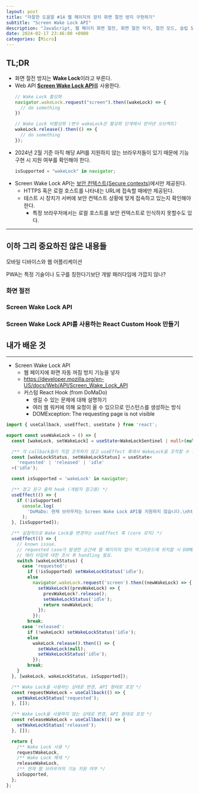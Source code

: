 ```yaml
---
layout: post
title: "자잘한 도움말 #14 웹 페이지의 장치 화면 절전 방지 구현하기"
subtitle: "Screen Wake Lock API"
description: "JavaScript, 웹 페이지 화면 절전, 화면 절전 막기, 절전 모드, 슬립 모드, 슬립 모드 진입 방지, Wake Lock, wakeLock, Screen Wake Lock API, 기기를 켜진 상태로 유지, 화면 자동 꺼짐 방지, PWA, PWA 화면 절전, PWA 슬립 모드"
date: 2024-02-17 23:46:00 +0900
categories: [Micro]
---
```


## TL;DR

- 화면 절전 방지는 **Wake Lock**이라고 부른다.
- Web API [**Screen Wake Lock API**](https://developer.mozilla.org/en-US/docs/Web/API/Screen_Wake_Lock_API)를 사용한다.
  ```javascript
  // Wake Lock 활성화
  navigator.wakeLock.request("screen").then((wakeLock) => {
    // do something
  })

  // Wake Lock 비활성화 (변수 wakeLock은 활성화 단계에서 얻어낸 오브젝트)
  wakeLock.release().then(() => {
    // do something
  });
  ```
- 2024년 2월 기준 아직 해당 API를 지원하지 않는 브라우저들이 있기 때문에 기능 구현 시 지원 여부를 확인해야 한다.
  ```javascript
  isSupported = "wakeLock" in navigator;
  ```
- Screen Wake Lock API는 [보안 컨텍스트(Secure contexts)](https://developer.mozilla.org/en-US/docs/Web/Security/Secure_Contexts)에서만 제공된다.
  - HTTPS 혹은 로컬 호스트를 나타내는 URL에 접속할 때에만 제공된다.
  - 테스트 시 장치가 서버에 보안 컨텍스트 상황에 맞게 접속하고 있는지 확인해야 한다.
    - 특정 브라우저에서는 로컬 호스트를 보안 컨텍스트로 인식하지 못할수도 있다.

---

## 이하 그리 중요하진 않은 내용들

모바일 디바이스와 웹 어플리케이션

PWA는 특정 기술이나 도구를 칭한다기보단 개발 패러다임에 가깝지 않나?

### 화면 절전

### Screen Wake Lock API

### Screen Wake Lock API를 사용하는 React Custom Hook 만들기

## 내가 배운 것

---

- Screen Wake Lock API
  - 웹 페이지에 화면 자동 꺼짐 방지 기능을 넣자
  - https://developer.mozilla.org/en-US/docs/Web/API/Screen_Wake_Lock_API
  - 커스텀 React Hook (from DoMaDo)
    - 생길 수 있는 문제에 대해 설명하기
    - 여러 웹 워커에 의해 요청이 올 수 있으므로 인스턴스를 생성하는 방식
    - DOMException: The requesting page is not visible


```typescript
import { useCallback, useEffect, useState } from 'react';

export const useWakeLock = () => {
  const [wakeLock, setWakeLock] = useState<WakeLockSentinel | null>(null);

  /** 각 callback들이 직접 조작하지 않고 useEffect 훅에서 WakeLock을 조작할 수 있도록 별도 상태 선언 */
  const [wakeLockStatus, setWakeLockStatus] = useState<
    'requested' | 'released' | 'idle'
  >('idle');

  const isSupported = 'wakeLock' in navigator;

  /** 경고 문구 출력 hook (개발자 참고용) */
  useEffect(() => {
    if (!isSupported)
      console.log(
        'DoMaDo: 현재 브라우저는 Screen Wake Lock API를 지원하지 않습니다.\nhttps://developer.mozilla.org/en-US/docs/Web/API/Screen_Wake_Lock_API',
      );
  }, [isSupported]);

  /** 실질적으로 Wake Lock을 변경하는 useEffect 훅 (core 로직) */
  useEffect(() => {
    // known issue.
    // requested case가 발생한 순간에 웹 페이지의 탭이 백그라운드에 위치할 시 DOMException을 발생시킴.
    // 에러 타입에 대한 조사 후 handling 필요.
    switch (wakeLockStatus) {
      case 'requested':
        if (!isSupported) setWakeLockStatus('idle');
        else
          navigator.wakeLock.request('screen').then((newWakeLock) => {
            setWakeLock((prevWakeLock) => {
              prevWakeLock?.release();
              setWakeLockStatus('idle');
              return newWakeLock;
            });
          });
        break;
      case 'released':
        if (!wakeLock) setWakeLockStatus('idle');
        else
          wakeLock.release().then(() => {
            setWakeLock(null);
            setWakeLockStatus('idle');
          });
        break;
    }
  }, [wakeLock, wakeLockStatus, isSupported]);

  /** Wake Lock을 사용하는 상태로 변경, API 형태로 포장 */
  const requestWakeLock = useCallback(() => {
    setWakeLockStatus('requested');
  }, []);

  /** Wake Lock을 사용하지 않는 상태로 변경, API 형태로 포장 */
  const releaseWakeLock = useCallback(() => {
    setWakeLockStatus('released');
  }, []);

  return {
    /** Wake Lock 사용 */
    requestWakeLock,
    /** Wake Lock 해제 */
    releaseWakeLock,
    /** 현재 웹 브라우저의 기능 지원 여부 */
    isSupported,
  };
};
```